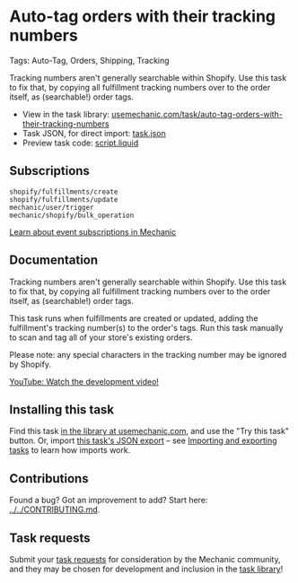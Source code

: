 # Auto-tag orders with their tracking numbers

Tags: Auto-Tag, Orders, Shipping, Tracking

Tracking numbers aren't generally searchable within Shopify. Use this task to fix that, by copying all fulfillment tracking numbers over to the order itself, as (searchable!) order tags.

* View in the task library: [usemechanic.com/task/auto-tag-orders-with-their-tracking-numbers](https://usemechanic.com/task/auto-tag-orders-with-their-tracking-numbers)
* Task JSON, for direct import: [task.json](../../tasks/auto-tag-orders-with-their-tracking-numbers.json)
* Preview task code: [script.liquid](./script.liquid)

## Subscriptions

```liquid
shopify/fulfillments/create
shopify/fulfillments/update
mechanic/user/trigger
mechanic/shopify/bulk_operation
```

[Learn about event subscriptions in Mechanic](https://docs.usemechanic.com/article/408-subscriptions)

## Documentation

Tracking numbers aren't generally searchable within Shopify. Use this task to fix that, by copying all fulfillment tracking numbers over to the order itself, as (searchable!) order tags.

This task runs when fulfillments are created or updated, adding the fulfillment's tracking number(s) to the order's tags. Run this task manually to scan and tag all of your store's existing orders.

Please note: any special characters in the tracking number may be ignored by Shopify.

[YouTube: Watch the development video!](https://youtu.be/qNsdDaPYl24)

## Installing this task

Find this task [in the library at usemechanic.com](https://usemechanic.com/task/auto-tag-orders-with-their-tracking-numbers), and use the "Try this task" button. Or, import [this task's JSON export](../../tasks/auto-tag-orders-with-their-tracking-numbers.json) – see [Importing and exporting tasks](https://docs.usemechanic.com/article/505-importing-and-exporting-tasks) to learn how imports work.

## Contributions

Found a bug? Got an improvement to add? Start here: [../../CONTRIBUTING.md](../../CONTRIBUTING.md).

## Task requests

Submit your [task requests](https://mechanic.canny.io/task-requests) for consideration by the Mechanic community, and they may be chosen for development and inclusion in the [task library](https://tasks.mechanic.dev/)!
